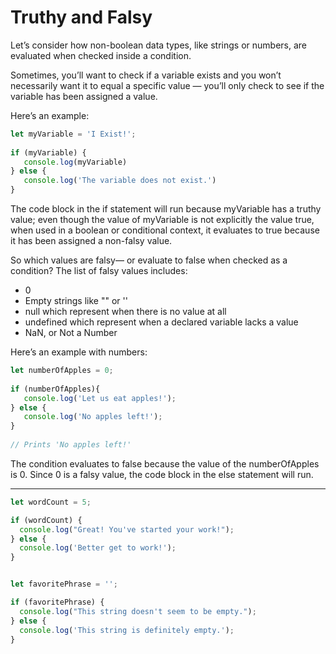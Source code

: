# Truthy and Falsy
Let’s consider how non-boolean data types, like strings or numbers, are evaluated when checked inside a condition.

Sometimes, you’ll want to check if a variable exists and you won’t necessarily want it to equal a specific value — you’ll only check to see if the variable has been assigned a value.

Here’s an example:

```js
let myVariable = 'I Exist!';
 
if (myVariable) {
   console.log(myVariable)
} else {
   console.log('The variable does not exist.')
}
```

The code block in the if statement will run because myVariable has a truthy value; even though the value of myVariable is not explicitly the value true, when used in a boolean or conditional context, it evaluates to true because it has been assigned a non-falsy value.

So which values are falsy— or evaluate to false when checked as a condition? The list of falsy values includes:

* 0
* Empty strings like "" or ''
* null which represent when there is no value at all
* undefined which represent when a declared variable lacks a value
* NaN, or Not a Number

Here’s an example with numbers:

```js
let numberOfApples = 0;
 
if (numberOfApples){
   console.log('Let us eat apples!');
} else {
   console.log('No apples left!');
}
 
// Prints 'No apples left!'
```

The condition evaluates to false because the value of the numberOfApples is 0. Since 0 is a falsy value, the code block in the else statement will run.

***

```js
let wordCount = 5;

if (wordCount) {
  console.log("Great! You've started your work!");
} else {
  console.log('Better get to work!');
}


let favoritePhrase = '';

if (favoritePhrase) {
  console.log("This string doesn't seem to be empty.");
} else {
  console.log('This string is definitely empty.');
}
```